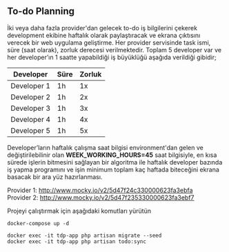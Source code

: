 ## To-do Planning

<p>
    İki veya daha fazla provider'dan gelecek to-do iş bilgilerini çekerek development ekibine haftalık olarak paylaştıracak ve ekrana çıktısını verecek bir web uygulama geliştirme. Her provider servisinde task ismi, süre (saat olarak), zorluk derecesi verilmektedir. Toplam 5 developer var ve her developer’ın 1 saatte yapabildiği iş büyüklüğü aşağıda verildiği gibidir;
</p>
<table>
<thead>
<tr>
<th>Developer</th>
<th>Süre</th>
<th>Zorluk</th>
</tr>
</thead>
<tbody>
<tr>
<td>Developer 1</td>
<td>1h</td>
<td>1x</td>
</tr>
<tr>
<td>Developer 2</td>
<td>1h</td>
<td>2x</td>
</tr>
<tr>
<td>Developer 3</td>
<td>1h</td>
<td>3x</td>
</tr>
<tr>
<td>Developer 4</td>
<td>1h</td>
<td>4x</td>
</tr>
<tr>
<td>Developer 5</td>
<td>1h</td>
<td>5x</td>
</tr>
</tbody>
</table>

Developer’ların haftalık çalışma saat bilgisi environment'dan gelen ve değiştirilebilinir olan **WEEK_WORKING_HOURS=45** saat bilgisiyle, en kısa sürede işlerin bitmesini sağlayan bir algoritma ile haftalık developer bazında iş yapma programını ve işin minimum toplam kaç haftada biteceğini ekrana basacak bir ara yüz hazırlanması. 

Provider 1: http://www.mocky.io/v2/5d47f24c330000623fa3ebfa <br>
Provider 2: http://www.mocky.io/v2/5d47f235330000623fa3ebf7

Projeyi çalıştırmak için aşağıdaki komutları yürütün
````
docker-compose up -d

docker exec -it tdp-app php artisan migrate --seed
docker exec -it tdp-app php artisan todo:sync
````
